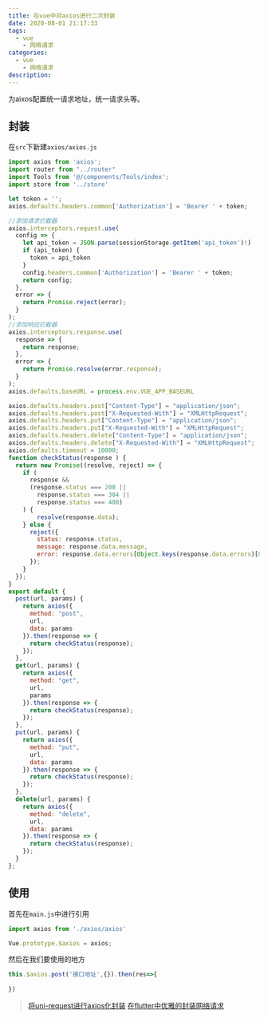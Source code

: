 ```yaml
---
title: 在vue中对axios进行二次封装
date: 2020-08-01 21:17:33
tags:
  - vue
	- 网络请求
categories:
  - vue
	- 网络请求
description:
---
```


为aixos配置统一请求地址，统一请求头等。
<!-- more -->

## 封装

在`src`下新建`axios/axios.js`
```js
import axios from 'axios';
import router from "../router"
import Tools from '@/components/Tools/index';
import store from '../store'

let token = '';
axios.defaults.headers.common['Authorization'] = 'Bearer ' + token;

//添加请求拦截器
axios.interceptors.request.use(
  config => {
    let api_token = JSON.parse(sessionStorage.getItem('api_token')!)
    if (api_token) {
      token = api_token
    }
    config.headers.common['Authorization'] = 'Bearer ' + token;
    return config;
  },
  error => {
    return Promise.reject(error);
  }
);
//添加响应拦截器
axios.interceptors.response.use(
  response => {
    return response;
  },
  error => {
    return Promise.resolve(error.response);
  }
);
axios.defaults.baseURL = process.env.VUE_APP_BASEURL

axios.defaults.headers.post["Content-Type"] = "application/json";
axios.defaults.headers.post["X-Requested-With"] = "XMLHttpRequest";
axios.defaults.headers.put["Content-Type"] = "application/json";
axios.defaults.headers.put["X-Requested-With"] = "XMLHttpRequest";
axios.defaults.headers.delete["Content-Type"] = "application/json";
axios.defaults.headers.delete["X-Requested-With"] = "XMLHttpRequest";
axios.defaults.timeout = 10000;
function checkStatus(response ) {
  return new Promise((resolve, reject) => {
    if (
      response &&
      (response.status === 200 ||
        response.status === 304 ||
        response.status === 400)
    ) {
        resolve(response.data);
    } else {
      reject({
        status: response.status,
        message: response.data.message,
        error: response.data.errors[Object.keys(response.data.errors)[0]][0]
      });
    }
  });
}
export default {
  post(url, params) {
    return axios({
      method: "post",
      url,
      data: params
    }).then(response => {
      return checkStatus(response);
    });
  },
  get(url, params) {
    return axios({
      method: "get",
      url,
      params
    }).then(response => {
      return checkStatus(response);
    });
  },
  put(url, params) {
    return axios({
      method: "put",
      url,
      data: params
    }).then(response => {
      return checkStatus(response);
    });
  },
  delete(url, params) {
    return axios({
      method: "delete",
      url,
      data: params
    }).then(response => {
      return checkStatus(response);
    });
  }
};
```

## 使用

首先在`main.js`中进行引用
```js
import axios from './axios/axios'

Vue.prototype.$axios = axios;

```
然后在我们要使用的地方
```js
this.$axios.post('接口地址',{}).then(res=>{
    
})
```


>  [将uni-request进行axios化封装](https://qytayh.github.io/2020/11/%E5%B0%86uni-request%E8%BF%9B%E8%A1%8Caxios%E5%8C%96%E5%B0%81%E8%A3%85/)
>  [在flutter中优雅的封装网络请求](https://qytayh.github.io/2020/08/%E5%9C%A8flutter%E4%B8%AD%E4%BC%98%E9%9B%85%E7%9A%84%E5%B0%81%E8%A3%85%E7%BD%91%E7%BB%9C%E8%AF%B7%E6%B1%82/)
<!-- markdownlint-disable MD041 MD002--> 